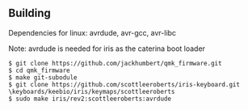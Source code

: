 ## Building

Dependencies for linux: avrdude, avr-gcc, avr-libc

Note: avrdude is needed for iris as the caterina boot loader

 [qmk]: https://github.com/jackhumbert/qmk_firmware

```
$ git clone https://github.com/jackhumbert/qmk_firmware.git
$ cd qmk_firmware
$ make git-subodule
$ git clone https://github.com/scottleeroberts/iris-keyboard.git \keyboards/keebio/iris/keymaps/scottleeroberts
$ sudo make iris/rev2:scottleeroberts:avrdude
